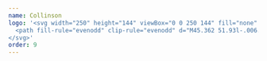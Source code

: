 ```yaml
---
name: Collinson
logo: '<svg width="250" height="144" viewBox="0 0 250 144" fill="none" xmlns="http://www.w3.org/2000/svg">
  <path fill-rule="evenodd" clip-rule="evenodd" d="M45.362 51.93l-.006.002-.003-.003.01.001zm0 0c9.743-2.855 21.81.94 27.038 10.317-.102.108-.228.094-.35.08-.04-.004-.079-.008-.117-.008-1.324.002-2.649.002-3.973.002-2.119 0-4.237 0-6.357.01-.388 0-.586-.132-.783-.458-3.23-5.366-7.944-8.602-14.092-9.762-.278-.053-.56-.085-.87-.121-.157-.018-.321-.037-.496-.06zm-4.987 19.353c.257-5.266 3.908-9.786 9.346-11.404h-.003c-4.547-2.81-12.24-2.742-17.236 2.867-4.802 5.388-4.599 13.74.373 18.867 5.176 5.34 12.785 5.074 16.807 2.472-6.115-1.725-9.556-7.283-9.287-12.802zm5.178 20.872c4.142-.562 7.822-2.129 11.01-4.861a20.155 20.155 0 004.278-5.146l.018-.031c.121-.208.237-.405.562-.403 3.037.01 6.074.01 9.178.01h1.882c-2.36 4.042-5.63 6.969-9.76 8.918-5.522 2.608-11.262 3.053-17.167 1.516v-.003zm37.802-21.231c-.685 5.364 3.17 9.882 8.54 9.81l.002.003c2.138.03 4.081-.706 5.765-2.159l.025-.022c.423-.364.631-.543.64-.733.01-.182-.165-.374-.51-.752l-.072-.078c-.403-.442-.63-.394-1.043-.011-1.854 1.719-4.042 2.38-6.518 1.758-2.897-.73-4.829-3.32-4.892-6.548-.053-2.748.981-5.008 3.46-6.339 2.508-1.345 4.966-.987 7.277.628.129.09.25.218.37.345.24.253.475.501.754.43.256-.068.456-.328.66-.594.114-.147.228-.296.354-.414.254-.243.164-.377-.05-.574-2.366-2.165-5.156-2.81-8.226-2.174-3.582.744-6.037 3.525-6.536 7.424zm33.478 1.085c.006-4.96-3.699-8.712-8.602-8.712-4.906-.003-8.665 3.794-8.656 8.742.01 4.963 3.714 8.695 8.629 8.695 4.868 0 8.623-3.797 8.629-8.725zm-2.114-1.175c-.415-3.277-3.262-5.791-6.536-5.78v.004c-1.348.003-2.682.391-3.731 1.172-2.353 1.743-3.128 4.138-2.76 6.957.652 4.978 6.405 7.49 10.396 4.503 2.278-1.707 2.981-4.102 2.631-6.856zm33.143 1.175l.002-1.964c.001-1.965.003-3.929-.011-5.893-.003-.443.078-.616.569-.607h.06c.656.014.988.02 1.157.19.173.173.173.52.173 1.221l-.001 3.316c-.001 3.871-.002 7.743.01 11.613 0 .451-.096.61-.577.6h-.06c-.653-.013-.984-.02-1.152-.188-.173-.174-.173-.519-.173-1.22v-7.07l.003.002zm-28.029-1.971l-.001 1.977v-.003l.002 2.11v.001c.002 1.933.004 3.864-.011 5.798-.003.442.12.562.562.562 2.397-.014 4.796-.012 7.194-.01H129.977c1.259 0 1.259 0 1.278-1.221l.001-.061c.006-.422-.107-.523-.526-.523-1.402.01-2.804.01-4.207.01-1.402 0-2.804 0-4.206.01-.458.004-.551-.137-.551-.564.012-3.417.011-6.835.01-10.253l-.001-2.927c0-1.379 0-1.379-1.329-1.398l-.061-.001c-.442-.006-.565.12-.562.562.014 1.978.012 3.954.01 5.931zm13.957.003l-.001 1.977.003.003.002 2.11v.001c.002 1.933.004 3.864-.011 5.797-.003.437.104.56.553.56 2.461-.017 4.92-.015 7.38-.013h2.215c.619 0 .925 0 1.08-.153.152-.15.159-.448.171-1.038l.001-.061c.009-.446-.116-.556-.556-.553-1.348.01-2.696.01-4.045.01-1.438-.001-2.876-.002-4.315.01-.481.004-.577-.14-.577-.594.012-3.416.011-6.83.01-10.244v-.008l-.001-2.93c0-.678 0-1.014-.167-1.183-.165-.166-.491-.172-1.138-.183l-.061-.001c-.451-.006-.556.128-.553.562.013 1.976.012 3.953.01 5.93zm32.359 7.015v-5.932l.001-1.769c.001-1.769.003-3.536-.01-5.305 0-.386.089-.505.49-.502h.045c.68.004 1.021.006 1.192.178.171.172.171.515.171 1.203v2.999c-.001 3.978-.002 7.954.012 11.933 0 .481-.104.595-.607.64-.765.065-1.175-.279-1.605-.832-2.876-3.686-5.77-7.356-8.665-11.026l-1.148-1.457a1.333 1.333 0 01-.065-.09c-.071-.106-.144-.215-.294-.256-.087.142-.074.292-.062.44.004.05.008.102.008.152-.006 4.153-.012 8.309.006 12.462 0 .457-.102.604-.58.592l-.071-.002c-.61-.015-.917-.023-1.071-.18-.156-.159-.156-.47-.156-1.095l.001-3.007c.001-4.013.002-8.026-.012-12.038 0-.497.137-.59.618-.631.853-.075 1.379.221 1.905.906 2.29 2.967 4.609 5.91 6.929 8.854l.008.01.005.006.002.003 2.367 3.006.258.327.322.408.006.003zm4.822 1.205c1.905 1.606 4.088 2.434 6.934 2.437v.003c.801-.015 1.917-.191 2.948-.742 1.65-.879 2.494-2.248 2.497-4.129.006-1.85-.966-3.037-2.563-3.803-.81-.392-1.665-.652-2.541-.855l-.361-.082c-1.1-.25-2.198-.5-3.209-1.033-.712-.374-1.232-.9-1.352-1.74-.215-1.495.628-2.706 2.21-3.08 1.842-.43 3.546-.03 5.158.918.12.07.236.178.352.284.235.218.467.432.73.326.231-.094.392-.35.555-.61.09-.145.181-.29.285-.41.233-.266.177-.406-.093-.607-1.148-.846-2.4-1.44-3.812-1.668-1.731-.278-3.435-.242-5.017.643-1.528.858-2.347 2.174-2.35 3.932-.003 1.785.861 3.043 2.47 3.803 1.001.475 2.06.765 3.136 1.007l.15.034c1.098.245 2.197.49 3.172 1.097.544.34.927.798 1.061 1.447.332 1.584-.607 2.99-2.359 3.357-2.203.464-4.215-.053-6.045-1.357a2.696 2.696 0 01-.353-.325c-.239-.246-.475-.488-.739-.42-.241.063-.426.326-.616.595a3.48 3.48 0 01-.316.407c-.237.245-.165.377.068.571zm23.1 2.476c4.91-.003 8.626-3.782 8.623-8.767-.003-4.978-3.677-8.673-8.617-8.673-4.867.003-8.59 3.776-8.614 8.727-.023 4.936 3.711 8.713 8.608 8.713zm-6.583-8.342c.095 3.669 3.017 6.545 6.341 6.545v.006c1.69.02 2.99-.356 4.108-1.214 2.246-1.722 2.987-4.054 2.685-6.793-.508-4.596-5.606-7.322-9.645-5.1-2.547 1.401-3.564 3.719-3.489 6.556zm30.635 1.607l-.001 3.03-.003-.003c-.269-.334-.439-.547-.61-.762a2261.45 2261.45 0 00-2.316-2.942c-2.318-2.942-4.637-5.883-6.919-8.85-.554-.72-1.116-1.02-2.001-.942-.442.039-.55.14-.55.574.014 4.024.014 8.048.013 12.072l-.001 3.024c0 1.247 0 1.247 1.224 1.278l.071.002c.475.012.58-.132.58-.59-.018-4.17-.012-8.344-.006-12.515 0-.04-.004-.08-.007-.12-.012-.141-.025-.295.093-.466l.15.182c.086.104.167.203.245.302.838 1.065 1.677 2.129 2.516 3.192 2.45 3.107 4.899 6.213 7.327 9.336.404.517.807.712 1.447.688.484-.018.625-.12.625-.622-.016-3.872-.015-7.744-.013-11.616l.001-3.48c0-1.182-.003-1.182-1.121-1.228l-.102-.004c-.574-.024-.655.176-.655.69.016 3.23.015 6.46.013 9.77z" fill="currentColor"></path>
</svg>'
order: 9
---
```

